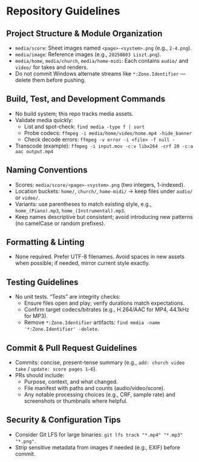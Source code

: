# Repository Guidelines

## Project Structure & Module Organization
- `media/score`: Sheet images named `<page>-<system>.png` (e.g., `2-4.png`).
- `media/image`: Reference images (e.g., `20250803 Liszt.png`).
- `media/home`, `media/church`, `media/home-midi`: Each contains `audio/` and `video/` for takes and renders.
- Do not commit Windows alternate streams like `*:Zone.Identifier` — delete them before pushing.

## Build, Test, and Development Commands
- No build system; this repo tracks media assets.
- Validate media quickly:
  - List and spot-check: `find media -type f | sort`
  - Probe codecs: `ffmpeg -i media/home/video/home.mp4 -hide_banner`
  - Check decode errors: `ffmpeg -v error -i <file> -f null -`
- Transcode (example): `ffmpeg -i input.mov -c:v libx264 -crf 20 -c:a aac output.mp4`

## Naming Conventions
- Scores: `media/score/<page>-<system>.png` (two integers, 1-indexed).
- Location buckets: `home/`, `church/`, `home-midi/` → keep files under `audio/` or `video/`.
- Variants: use parentheses to match existing style, e.g., `home_(Piano).mp3`, `home_(Instrumental).mp3`.
- Keep names descriptive but consistent; avoid introducing new patterns (no camelCase or random prefixes).

## Formatting & Linting
- None required. Prefer UTF-8 filenames. Avoid spaces in new assets when possible; if needed, mirror current style exactly.

## Testing Guidelines
- No unit tests. “Tests” are integrity checks:
  - Ensure files open and play; verify durations match expectations.
  - Confirm target codecs/bitrates (e.g., H.264/AAC for MP4, 44.1kHz for MP3).
  - Remove `*:Zone.Identifier` artifacts: `find media -name '*:Zone.Identifier' -delete`.

## Commit & Pull Request Guidelines
- Commits: concise, present-tense summary (e.g., `add: church video take` / `update: score pages 1–6`).
- PRs should include:
  - Purpose, context, and what changed.
  - File manifest with paths and counts (audio/video/score).
  - Any notable processing choices (e.g., CRF, sample rate) and screenshots or thumbnails where helpful.

## Security & Configuration Tips
- Consider Git LFS for large binaries: `git lfs track "*.mp4" "*.mp3" "*.png"`.
- Strip sensitive metadata from images if needed (e.g., EXIF) before commit.
